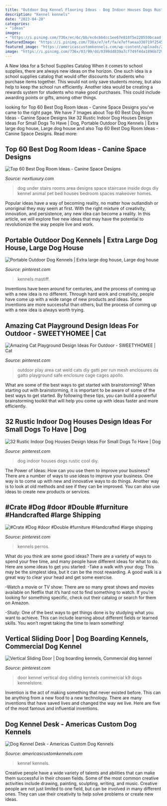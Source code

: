 ```yaml
---
title: "Outdoor Dog Kennel Flooring Ideas - Dog Indoor Houses Dogs Rustic Cool Diy"
description: "Kennel kennels"
date: "2023-04-28"
categories:
- "ideas"
images:
- "https://i.pinimg.com/736x/ec/6c/bb/ec6cbbdcc1ee67e818f5e220559bcaad.jpg"
featuredImage: "https://i.pinimg.com/736x/e7/ef/fa/e7effaeaa330719f2545761eb3e210d6.jpg"
featured_image: "https://americascustomkennels.com/wp-content/uploads/2021/01/custom-dog-kennel-desk-left-with-flowers-1024x768.jpg"
image: "https://i.pinimg.com/736x/03/99/dd/0399dd839a7cf749f4da1896b729df80.jpg"
---
```



A New Idea for a School Supplies Catalog
When it comes to school supplies, there are always new ideas on the horizon. One such idea is a school supplies catalog that would offer discounts for students who purchase items together. This would not only save students money, but also help to keep the school run efficiently. Another idea would be creating a rewards system for students who make good purchases. This could include awarding points or gifts, among other things.

	

		
looking for Top 60 Best Dog Room Ideas - Canine Space Designs you've came to the right page. We have 7 Images about Top 60 Best Dog Room Ideas - Canine Space Designs like 32 Rustic Indoor Dog Houses Design Ideas For Small Dogs To Have | Dog, Portable Outdoor Dog Kennels | Extra large dog house, Large dog house and also Top 60 Best Dog Room Ideas - Canine Space Designs. Read more:
		
    
## Top 60 Best Dog Room Ideas - Canine Space Designs

<img loading=lazy src="http://nextluxury.com/wp-content/uploads/small-under-staircase-dog-room-ideas.jpg" onerror="this.onerror=null;this.src='https://tse3.mm.bing.net/th?id=OIP.NZxcFtEpXnfQlHOtxdCP_AAAAA&amp;pid=15.1';" alt="Top 60 Best Dog Room Ideas - Canine Space Designs">

_Source: nextluxury.com_

>dog under stairs rooms area designs space staircase inside dogs diy kennel animal pet bed houses bedroom spaces makeover homes. 

	

Popular ideas have a way of becoming reality, no matter how outlandish or unoriginal they may seem at first. With the right mixture of creativity, innovation, and persistence, any new idea can become a reality. In this article, we will explore five new ideas that may have the potential to revolutionize the way people live and work.

    
## Portable Outdoor Dog Kennels | Extra Large Dog House, Large Dog House

<img loading=lazy src="https://i.pinimg.com/736x/d2/98/32/d2983279d35e8e13ecf4f7d9a2f264a0.jpg" onerror="this.onerror=null;this.src='https://tse3.mm.bing.net/th?id=OIP.9oYIDbSTIH4dlCejg-PsAQHaFP&amp;pid=15.1';" alt="Portable Outdoor Dog Kennels | Extra large dog house, Large dog house">

_Source: pinterest.com_

>kennels mastiff. 

	

Inventions have been around for centuries, and the process of coming up with a new idea is no different. Through hard work and creativity, people have come up with a wide range of new products and ideas. Some inventions are more successful than others, but the process of coming up with a new idea is always worth trying.

    
## Amazing Cat Playground Design Ideas For Outdoor - SWEETYHOMEE | Cat

<img loading=lazy src="https://i.pinimg.com/736x/e0/42/3d/e0423d4c31a9ffe66ce3032672b2e2e0.jpg" onerror="this.onerror=null;this.src='https://tse1.mm.bing.net/th?id=OIP.2DvinvfMeSU-gv-5H_Py1AHaFj&amp;pid=15.1';" alt="Amazing Cat Playground Design Ideas For Outdoor - SWEETYHOMEE | Cat">

_Source: pinterest.com_

>outdoor play area cat weld cats diy gatti per run mesh enclosures da gatto playground safe enclosure cage cages apollo. 

	

What are some of the best ways to get started with brainstorming?
When starting out with brainstorming, it is important to be aware of some of the best ways to get started. By following these tips, you can build a powerful brainstorming toolkit that will help you come up with ideas faster and more efficiently.

    
## 32 Rustic Indoor Dog Houses Design Ideas For Small Dogs To Have | Dog

<img loading=lazy src="https://i.pinimg.com/736x/e7/ef/fa/e7effaeaa330719f2545761eb3e210d6.jpg" onerror="this.onerror=null;this.src='https://tse1.mm.bing.net/th?id=OIP.VRr8f5fW8LHqGtkn62P_OwHaJE&amp;pid=15.1';" alt="32 Rustic Indoor Dog Houses Design Ideas For Small Dogs To Have | Dog">

_Source: pinterest.com_

>dog indoor houses dogs rustic cool diy. 

	

The Power of Ideas: How can you use them to improve your business?
There are a number of ways to use ideas to improve your business. One way is to come up with new and innovative ways to do things. Another way is to look at old methods and see if they can be improved. You can also use ideas to create new products or services.

    
## #Crate #Dog #door #Double #furniture #Handcrafted #large Shipping

<img loading=lazy src="https://i.pinimg.com/736x/03/99/dd/0399dd839a7cf749f4da1896b729df80.jpg" onerror="this.onerror=null;this.src='https://tse4.mm.bing.net/th?id=OIP.53qURF5CJ40t1cDSSLBLlgHaJ3&amp;pid=15.1';" alt="#Crate #Dog #door #Double #furniture #Handcrafted #large shipping">

_Source: pinterest.com_

>kennels perros. 

	

What do you think are some good ideas?
There are a variety of ways to spend your free time, and many people have different ideas for what to do. Here are some ideas to get you started: 
-Take a walk with your dog: This may be the simplest idea, but it can be the most rewarding. A good walk is a great way to clear your head and get some exercise. 

-Watch a movie or TV show: There are so many great shows and movies available on Netflix that it’s hard not to find something to watch. If you’re looking for something specific, check out their catalog or search for them on Amazon. 

-Study: One of the best ways to get things done is by studying what you want to achieve. This can include learning about different fields or learned skills. You won’t regret taking the time to learn something!

    
## Vertical Sliding Door | Dog Boarding Kennels, Commercial Dog Kennel

<img loading=lazy src="https://i.pinimg.com/736x/ec/6c/bb/ec6cbbdcc1ee67e818f5e220559bcaad.jpg" onerror="this.onerror=null;this.src='https://tse1.mm.bing.net/th?id=OIP.4KQ23Mw3a3u2Cz-PAcZniAHaE8&amp;pid=15.1';" alt="Vertical Sliding Door | Dog boarding kennels, Commercial dog kennel">

_Source: pinterest.com_

>door kennel vertical dog sliding kennels commercial k9 dogs kennelstore. 

	

Invention is the act of making something that never existed before. This can be anything from a new food to a new technology. There are many inventions that have saved lives and changed the way we live. Here are five of the most famous and influential inventions.

    
## Dog Kennel Desk - Americas Custom Dog Kennels

<img loading=lazy src="https://americascustomkennels.com/wp-content/uploads/2021/01/custom-dog-kennel-desk-left-with-flowers-1024x768.jpg" onerror="this.onerror=null;this.src='https://tse3.mm.bing.net/th?id=OIP.HLUA-shWyyZ1Ox6RDK1VfAHaFj&amp;pid=15.1';" alt="Dog Kennel Desk - Americas Custom Dog Kennels">

_Source: americascustomkennels.com_

>kennel kennels. 

	

Creative people have a wide variety of talents and abilities that can make them successful in their chosen fields. Some of the most common creative activities include drawing, painting, sculpting, writing, and music. Creative people are not just limited to one field, but can be involved in many different ones. They can use their creativity to help solve problems or create new ideas.

